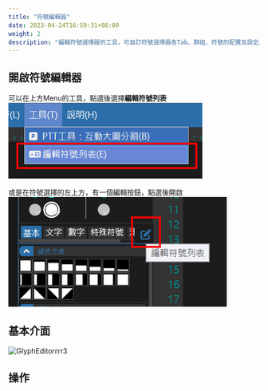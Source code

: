```yaml
---
title: "符號編輯器"
date: 2023-04-24T16:59:31+08:00
weight: 2
description: "編輯符號選擇器的工具，可自訂符號選擇器各Tab、群組、符號的配置及設定。"
---
```


## 開啟符號編輯器

可以在上方Menu的工具，點選後選擇**編輯符號列表**
![GlyphEditorrrr1](/images/tools/extra/glypheditor2.png?classes=shadow "1.8版")

或是在符號選擇的左上方，有一個編輯按鈕，點選後開啟
![GlyphEditorrrr2](/images/tools/extra/glypheditor1.png?classes=shadow "1.8版")


## 基本介面

![GlyphEditorrrr3](/images/tools/extra/glypheditor0.png?classes=shadow "1.8版")


## 操作